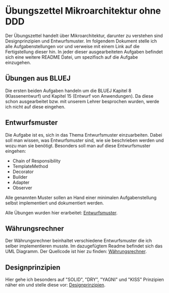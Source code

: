 # Übungszettel Mikroarchitektur ohne DDD

Der Übungszettel handelt über Mikroarchitektur, darunter zu verstehen sind Designprinzipien und Entwurfsmuster. Im folgendem Dokument stelle ich alle Aufgabenstellungen vor und verweise mit einem Link auf die Fertigstellung dieser hin. In jeder dieser ausgearbeiteten Aufgaben befindet sich eine weitere README Datei, um spezifisch auf die Aufgabe einzugehen. 

## Übungen aus BLUEJ

Die ersten beiden Aufgaben handeln um die BLUEJ Kapitel 8 (Klassenentwurf) und Kapitel 15 (Entwurf von Anwendungen). Da diese schon ausgearbeitet bzw. mit unserem Lehrer besprochen wurden, werde ich nicht auf diese eingehen. 

## Entwurfsmuster

Die Aufgabe ist es, sich in das Thema Entwurfsmuster einzuarbeiten. Dabei soll man wissen, was Entwurfsmuster sind, wie sie beschrieben werden und wozu man sie benötigt. Besonders soll man auf diese Entwurfsmuster eingehen: 

* Chain of Responsibility
* TemplateMethod
* Decorator
* Builder 
* Adapter 
* Observer

Alle genannten Muster sollen an Hand einer minimalen Aufgabenstellung selbst implementiert und dokumentiert werden.

Alle Übungen wurden hier erarbeitet: [Entwurfsmuster](Entwurfsmuster).

## Währungsrechner

Der Währungsrechner beinhaltet verschiedene Entwurfsmuster die ich selber implementieren musste. Im dazugefügtem Readme befindet sich das UML Diagramm. Der Quellcode ist hier zu finden: [Währungsrechner](Waehrungsrechner).

## Designprinzipien

Hier gehe ich besonders auf "SOLID", "DRY", "YAGNI" und "KISS" Prinzipien näher ein und stelle diese vor: [Designprinzipien](Designprinzipien).



